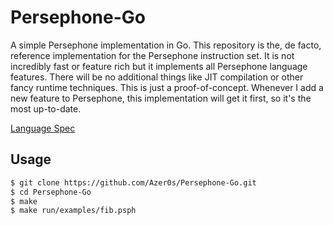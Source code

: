 
# Persephone-Go

A simple Persephone implementation in Go. 
This repository is the, de facto, reference implementation for the Persephone instruction set.
It is not incredibly fast or feature rich but it implements all Persephone language features.
There will be no additional things like JIT compilation or other fancy runtime techniques. This is just a proof-of-concept.
Whenever I add a new feature to Persephone, this implementation will get it first, so it's the most up-to-date.

[Language Spec](https://github.com/Azer0s/Persephone)

## Usage

```bash
$ git clone https://github.com/Azer0s/Persephone-Go.git
$ cd Persephone-Go
$ make
$ make run/examples/fib.psph
```
 
